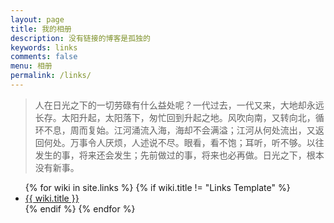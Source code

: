 ```yaml
---
layout: page
title: 我的相册
description: 没有链接的博客是孤独的
keywords: links
comments: false
menu: 相册
permalink: /links/
---
```


> 人在日光之下的一切劳碌有什么益处呢？一代过去，一代又来，大地却永远长存。太阳升起，太阳落下，匆忙回到升起之地。风吹向南，又转向北，循环不息，周而复始。江河涌流入海，海却不会满溢；江河从何处流出，又返回何处。万事令人厌烦，人述说不尽。眼看，看不饱；耳听，听不够。以往发生的事，将来还会发生；先前做过的事，将来也必再做。日光之下，根本没有新事。

<ul class="listing">
{% for wiki in site.links %}
{% if wiki.title != "Links Template" %}
<li class="listing-item"><a href="{{ site.url }}{{ wiki.url }}">{{ wiki.title }}</a></li>
{% endif %}
{% endfor %}
</ul>